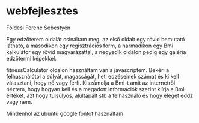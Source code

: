 # webfejlesztes
Földesi Ferenc Sebestyén

Egy edzőterem oldalát csináltam meg, az első oldalt egy rövid bemutató látható, a másodikon egy regisztrációs form, a harmadikon egy Bmi kalkulátor egy rövid magyarázattal, a negyedik oldalon pedig egy galéria edzőtermi képekkel.

fitnessCalculator oldalon használtam van a javascriptem.
Bekéri a felhasználótól a súlyát, magasságát, heti edzéseinek számát és ki kell választani, hogy nő vagy férfi. Kiszámolja a Bmi-t amit az internetről néztem, hogy hogyan kell és a megadott információk szerint kiírja a Bmi értéket, azt hogy túlsúlyos, alultápált stb a felhasználó és hogy eleget eddz vagy nem.

Mindenhol az ubuntu google fontot használtam
